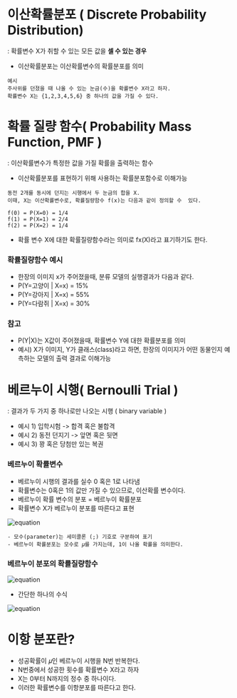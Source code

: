 # 이산확률분포 ( Discrete Probability Distribution)

: 확률변수 X가 취할 수 있는 모든 값을 **셀 수 있는 경우**

- 이산확률분포는 이산확률변수의 확률분포를 의미

```
예시
주사위를 던졌을 때 나올 수 있는 눈금(수)을 확률변수 X라고 하자.
확률변수 X는 {1,2,3,4,5,6} 중 하나의 값을 가질 수 있다.
```

# 확률 질량 함수( Probability Mass Function, PMF )

: 이산확률변수가 특정한 값을 가질 확률을 출력하는 함수

- 이산확률분포를 표현하기 위해 사용하는 확률분포함수로 이해가능

```
동전 2개를 동시에 던지는 시행에서 두 눈금의 합을 X.
이때, X는 이산확률변수로, 확률질량함수 f(x)는 다음과 같이 정의할 수  있다.

f(0) = P(X=0) = 1/4
f(1) = P(X=1) = 2/4
f(2) = P(X=2) = 1/4
```

- 확률 변수 X에 대한 확률질량함수라는 의미로 fx(X)라고 표기하기도 한다.

### 확률질량함수 예시

- 한장의 이미지 x가 주어졌을때, 분류 모델의 실행결과가 다음과 같다.
- P(Y=고양이 | X=x) = 15%
- P(Y=강아지 | X=x) = 55%
- P(Y=다람쥐 | X=x) = 30%

### 참고

- P(Y|X)는 X값이 주어졌을때, 확률변수 Y에 대한 확률분포를 의미
- 예시) X가 이미지, Y가 클래스(class)라고 하면, 한장의 이미지가 어떤 동물인지 예측하는 모델의 출력 결과로 이해가능

# 베르누이 시행( Bernoulli Trial )

: 결과가 두 가지 중 하나로만 나오는 시행 ( binary variable )

- 예시 1) 입학시험 -> 합격 혹은 불합격
- 예시 2) 동전 던지기 -> 앞면 혹은 뒷면
- 예시 3) 꽝 혹은 당첨만 있는 복권

### 베르누이 확률변수

- 베르누이 시행의 결과를 실수 0 혹은 1로 나타냄
- 확률변수는 0혹은 1의 값만 가질 수 있으므로, 이산확률 변수이다.
- 베르누이 확률 변수의 분포 = 베르누이 확률분포
- 확률변수 X가 베르누이 분포를 따른다고 표현

![equation](<https://latex.codecogs.com/svg.image?\huge&space;&space;x~Bern(x;\mu)>)

```
- 모수(parameter)는 세미콜론 (;) 기호로 구분하여 표기
- 베르누이 확률분포는 모수로 𝜇를 가지는데, 1이 나올 확률을 의미한다.
```

### 베르누이 분포의 확률질량함수

![equation](<https://latex.codecogs.com/svg.image?\huge&space;Bern(x;\mu)=\left{\begin{matrix}\mu&if&space;x=1\1-\mu,&if&space;x=0\end{matrix}\right.>)

- 간단한 하나의 수식

![equation](<https://latex.codecogs.com/svg.image?\huge&space;Bern(x;\mu)=\mu^{x}(1-\mu)^{1-x}>)

# 이항 분포란?

- 성공확률이 𝜇인 베르누이 시행을 N번 반복한다.
- N번중에서 성공한 횟수를 확률변수 X라고 하자
- X는 0부터 N까지의 정수 중 하나이다.
- 이러한 확률변수를 이항분포를 따른다고 한다.
